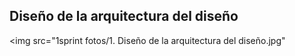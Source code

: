 ## Diseño de la arquitectura del diseño

<img src="1sprint fotos/1. Diseño de la arquitectura del diseño.jpg"
